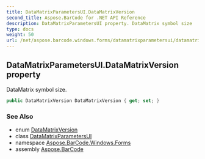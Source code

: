 ```yaml
---
title: DataMatrixParametersUI.DataMatrixVersion
second_title: Aspose.BarCode for .NET API Reference
description: DataMatrixParametersUI property. DataMatrix symbol size
type: docs
weight: 50
url: /net/aspose.barcode.windows.forms/datamatrixparametersui/datamatrixversion/
---
```

## DataMatrixParametersUI.DataMatrixVersion property

DataMatrix symbol size.

```csharp
public DataMatrixVersion DataMatrixVersion { get; set; }
```

### See Also

* enum [DataMatrixVersion](../../../aspose.barcode.generation/datamatrixversion/)
* class [DataMatrixParametersUI](../)
* namespace [Aspose.BarCode.Windows.Forms](../../datamatrixparametersui/)
* assembly [Aspose.BarCode](../../../)


